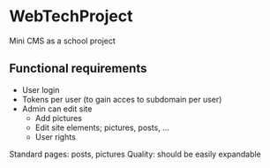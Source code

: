 # WebTechProject
Mini CMS as a school project


## Functional requirements
- User login
- Tokens per user (to gain acces to subdomain per user)
- Admin can edit site
  - Add pictures
  - Edit site elements; pictures, posts, ...
  - User rights
  
Standard pages: posts, pictures
Quality: should be easily expandable
